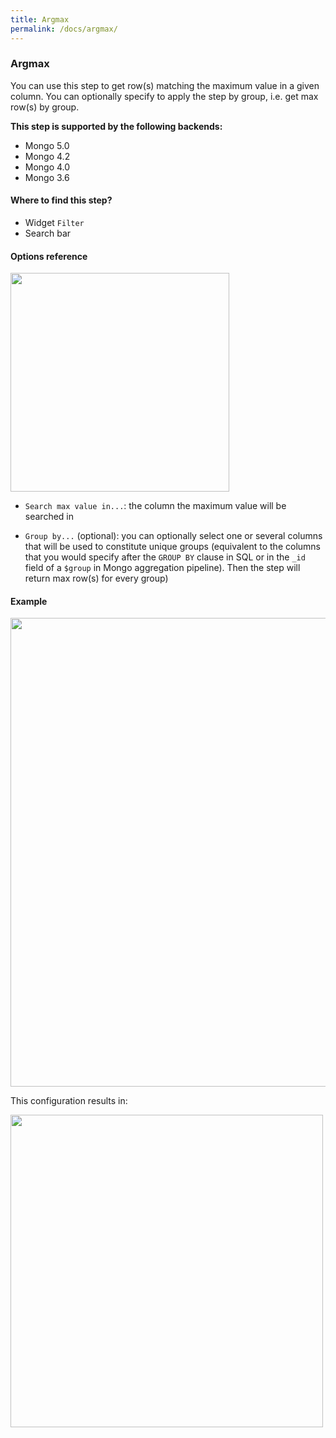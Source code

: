 ```yaml
---
title: Argmax
permalink: /docs/argmax/
---
```


### Argmax

You can use this step to get row(s) matching the maximum value in a given
column. You can optionally specify to apply the step by group, i.e. get max
row(s) by group.

**This step is supported by the following backends:**

- Mongo 5.0
- Mongo 4.2
- Mongo 4.0
- Mongo 3.6

#### Where to find this step?

- Widget `Filter`
- Search bar

#### Options reference

<img src="../../img/docs/user-interface/argmax_step_form.jpg" width="350" />

- `Search max value in...`: the column the maximum value will be searched in

- `Group by...` (optional): you can optionally select one or several columns
  that will be used to constitute unique groups (equivalent to the columns that
  you would specify after the `GROUP BY` clause in SQL or in the `_id` field of
  a `$group` in Mongo aggregation pipeline). Then the step will return max
  row(s) for every group)

#### Example

<img src="../../img/docs/user-interface/argmax_example_conf.jpg" width="750" />

This configuration results in:

<img src="../../img/docs/user-interface/argmax_example_result.jpg" width="500" />
